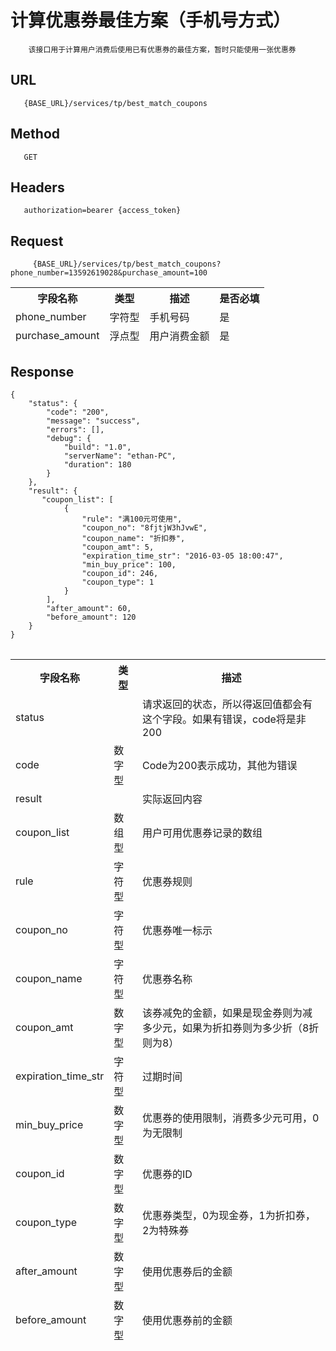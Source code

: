# 计算优惠券最佳方案（手机号方式）
```
	该接口用于计算用户消费后使用已有优惠券的最佳方案，暂时只能使用一张优惠券
```
## URL
```	
   {BASE_URL}/services/tp/best_match_coupons
```
## Method
```	
   GET
```
## Headers
```
   authorization=bearer {access_token}
```

## Request
```
	 {BASE_URL}/services/tp/best_match_coupons?phone_number=13592619028&purchase_amount=100
```
<table data-tablesaw-sortable>
    <thead>
        <tr>
            <th data-tablesaw-sortable-col data-tablesaw-sortable-default-col>字段名称</th>
            <th data-tablesaw-sortable-col>类型</th>
            <th data-tablesaw-sortable-col>描述</th>
            <th data-tablesaw-sortable-col>是否必填</th>
        </tr>
		<tr>
            <td>phone_number</td>
            <td>字符型</td>
            <td>手机号码</td>
            <td>是</td>
        </tr>
		<tr>
            <td>purchase_amount</td>
            <td>浮点型</td>
            <td>用户消费金额</td>
            <td>是</td>
        </tr>
    </thead>
<table>


## Response
```
{
	"status": {
		"code": "200",
		"message": "success",
		"errors": [],
		"debug": {
			"build": "1.0",
			"serverName": "ethan-PC",
			"duration": 180
		}
	},
	"result": {
       "coupon_list": [
            {
                "rule": "满100元可使用",
                "coupon_no": "8fjtjW3hJvwE",
                "coupon_name": "折扣券",
                "coupon_amt": 5,
                "expiration_time_str": "2016-03-05 18:00:47",
                "min_buy_price": 100,
                "coupon_id": 246,
                "coupon_type": 1
            }
        ],
        "after_amount": 60,
        "before_amount": 120
	}
}
```
<table data-tablesaw-sortable>
    <thead>
        <tr>
            <th data-tablesaw-sortable-col data-tablesaw-sortable-default-col>字段名称</th>
            <th data-tablesaw-sortable-col>类型</th>
            <th data-tablesaw-sortable-col>描述</th>
        </tr>
		<tr>
            <td>status</td>
            <td></td>
            <td>请求返回的状态，所以得返回值都会有这个字段。如果有错误，code将是非200</td>
        </tr>
		<tr>
            <td>code</td>
            <td>数字型</td>
            <td>Code为200表示成功，其他为错误</td>
        </tr>
		<tr>
            <td>result</td>
            <td></td>
            <td>实际返回内容</td>
        </tr>
		<tr>
            <td>coupon_list</td>
            <td>数组型</td>
            <td>用户可用优惠券记录的数组</td>
        </tr>
		<tr>
            <td>rule</td>
            <td>字符型</td>
            <td>优惠券规则</td>
        </tr>
		<tr>
            <td>coupon_no</td>
            <td>字符型</td>
            <td>优惠券唯一标示</td>
        </tr>
		<tr>
            <td>coupon_name</td>
            <td>字符型</td>
            <td>优惠券名称</td>
        </tr>
		<tr>
            <td>coupon_amt</td>
            <td>数字型</td>
            <td>该券减免的金额，如果是现金券则为减多少元，如果为折扣券则为多少折（8折则为8）</td>
        </tr>
		<tr>
            <td>expiration_time_str</td>
            <td>字符型</td>
            <td>过期时间</td>
        </tr>
		<tr>
            <td>min_buy_price</td>
            <td>数字型</td>
            <td>优惠券的使用限制，消费多少元可用，0为无限制</td>
        </tr>
		<tr>
            <td>coupon_id</td>
            <td>数字型</td>
            <td>优惠券的ID</td>
        </tr>
		<tr>
            <td>coupon_type</td>
            <td>数字型</td>
            <td>优惠券类型，0为现金券，1为折扣券，2为特殊券</td>
        </tr>
		<tr>
            <td>after_amount</td>
            <td>数字型</td>
            <td>使用优惠券后的金额</td>
        </tr>
		<tr>
            <td>before_amount</td>
            <td>数字型</td>
            <td>使用优惠券前的金额</td>
        </tr>
    </thead>
<table>
